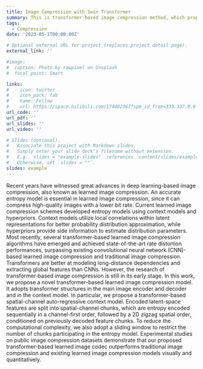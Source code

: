 ```yaml
---
title: Image Compression with Swin Transformer
summary: This is transformer-based image compression method, which propose a 2D zigzag entropy model. The paper of this project won the Best Student Paper Award.
tags:
  - Compression
date: '2023-05-1T00:00:00Z'

# Optional external URL for project (replaces project detail page).
external_link: ''

#image:
#  caption: Photo by rawpixel on Unsplash
#  focal_point: Smart

links:
#  - icon: twitter
#    icon_pack: fab
#    name: Follow
#    url: https://space.bilibili.com/174482367?spm_id_from=333.337.0.0
url_code: ''
url_pdf: ''
url_slides: ''
url_video: ''

# Slides (optional).
#   Associate this project with Markdown slides.
#   Simply enter your slide deck's filename without extension.
#   E.g. `slides = "example-slides"` references `content/slides/example-slides.md`.
#   Otherwise, set `slides = ""`.
slides: example
---
```


Recent years have witnessed great advances in deep learning-based image compression, also known as learned image compression. An accurate entropy model is essential in learned image compression, since it can compress high-quality images with a lower bit rate. Current learned image compression schemes developed entropy models using context models and hyperpriors. Context models utilize local correlations within latent representations for better probability distribution approximation, while hyperpriors provide side information to estimate distribution parameters. Most recently, several transformer-based learned image compression algorithms have emerged and achieved state-of-the-art rate distortion performances, surpassing existing convolutional neural network (CNN)-based learned image compression and traditional image compression. Transformers are better at modeling long-distance dependencies and extracting global features than CNNs. However, the research of transformer-based image compression is still in its early stage. In this work, we propose a novel transformer-based learned image compression model. It adopts transformer structures in the main image encoder and decoder and in the context model. In
particular, we propose a transformer-based spatial-channel auto-regressive context model. Encoded latent-space features are split into spatial-channel chunks, which are entropy encoded sequentially in a channel-first order, followed by a 2D zigzag spatial order, conditioned on previously decoded feature chunks. To reduce the computational complexity, we also adopt a sliding window to restrict the number of chunks participating in the entropy model. Experimental studies on public image compression datasets demonstrate that our proposed transformer-based learned image codec outperforms traditional image compression and existing learned image compression models visually and quantitatively.
